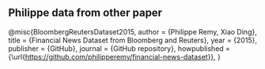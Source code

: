 ## Philippe data from other paper

@misc{BloombergReutersDataset2015,
  author = {Philippe Remy, Xiao Ding},
  title = {Financial News Dataset from Bloomberg and Reuters},
  year = {2015},
  publisher = {GitHub},
  journal = {GitHub repository},
  howpublished = {\url{https://github.com/philipperemy/financial-news-dataset}},
}